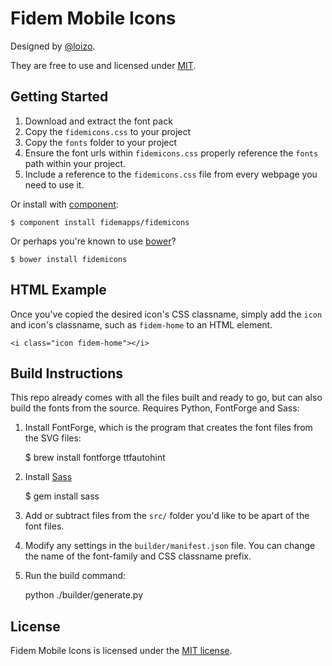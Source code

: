 # Fidem Mobile Icons

Designed by [@loizo](http://lloizo.com).

They are free to use and licensed under [MIT](http://opensource.org/licenses/MIT).


## Getting Started

 1. Download and extract the font pack
 2. Copy the `fidemicons.css` to your project
 3. Copy the `fonts` folder to your project
 4. Ensure the font urls within `fidemicons.css` properly reference the `fonts` path within your project.
 5. Include a reference to the `fidemicons.css` file from every webpage you need to use it.

Or install with [component](https://github.com/component/component):

    $ component install fidemapps/fidemicons
    
Or perhaps you're known to use [bower](http://bower.io/)?
   
    $ bower install fidemicons


## HTML Example

Once you've copied the desired icon's CSS classname, simply add the `icon` and icon's classname, such as `fidem-home` to an HTML element.

    <i class="icon fidem-home"></i>


## Build Instructions

This repo already comes with all the files built and ready to go, but can also build the fonts from the source. Requires Python, FontForge and Sass:

1) Install FontForge, which is the program that creates the font files from the SVG files:

    $ brew install fontforge ttfautohint

2) Install [Sass](http://sass-lang.com/)

    $ gem install sass

3) Add or subtract files from the `src/` folder you'd like to be apart of the font files.

4) Modify any settings in the `builder/manifest.json` file. You can change the name of the font-family and CSS classname prefix.

5) Run the build command:

    python ./builder/generate.py


## License

Fidem Mobile Icons is licensed under the [MIT license](http://opensource.org/licenses/MIT).
